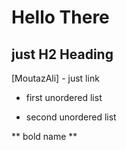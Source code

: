 # Hello There

## just H2 Heading

[MoutazAli] - just link

- first unordered list

- second unordered list

** bold name **
